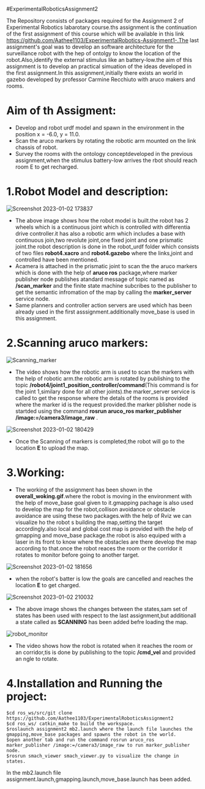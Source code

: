 #ExperimentalRoboticsAssignment2

The Repository consists of packages required for the Assignment 2 of Experimental Robotics labarotary course.ths assignment is the continuation of the first assignment of this course which will be available in this link https://github.com/Aathee1103/ExperimentalRobotics-Assignment1-.The last assignment's goal was to develop an software architecture for the surveillance robot with the hep of ontolgy to know the location of the robot.Also,identify the external stimulus like an battery-low.the aim of this assignment is to develop an practical simuation of the ideas developed in the first assignment.In this assignment,initially there exists an world in gazebo developed by professor Carmine Recchiuto with aruco makers and rooms.

# Aim of th Assigment:
- Develop and robot urdf model and spawn in the environment in the position x = -6.0, y = 11.0.
- Scan the aruco markers by rotating the robotic arm mounted on the link chassis of robot.
- Survey the rooms with the ontology conceptdeveloped in the previous assignment,when the stimulus battery-low arrives the rbot should reach room E to get recharged.

# 1.Robot Model and description:
![Screenshot 2023-01-02 173837](https://user-images.githubusercontent.com/80621864/210327492-c46c3c08-2bb1-4b4c-a9cc-250e743da056.jpg)
- The above image shows how the robot model is built.the robot has 2 wheels which is a continuous joint which is controlled with differentia drive controller.it has also a robotic arm which includes a base with continuous join,two revolute joint,one fixed joint and one prismatic joint.the robot description is done in the robot_urdf folder which consists of two files **robot4.xacro** and **robot4.gazebo** where the links,joint and controlled have been mentioned.
- Acamera is attached in the prismatic joint to scan the the aruco markers which is done with the help of **aruco ros** package,where marker publisher node publishes atandard message of topic named as **/scan_marker** and the finite state machine subcribes to the publisher to get the semantic infromation of the map by calling the **marker_server** service node.
- Same planners and controller action servers are used which has been already used in the first asssignment.additionally move_base is used in this assignment.
# 2.Scanning aruco markers:
![Scanning_marker](https://user-images.githubusercontent.com/80621864/210329002-6ae2f9cb-6f9e-43e7-9bef-7d61fc5bf4fa.gif)
- The video shows how the robotic arm is used to scan the markers with the help of robotic arm.the robotic arm is rotated by publishing to the topic **/robot4/joint1_position_controller/command**(This command is for the joint 1,similary done for all other joints).the marker_server service is called to get the response where the detals of the rooms is provided where the marker id is the request provided.the marker pblisher node is startded using the command **rosrun aruco_ros marker_publisher /image:=/camera3/image_raw** .
 
 ![Screenshot 2023-01-02 180429](https://user-images.githubusercontent.com/80621864/210336742-064c7aab-8e30-464b-8688-a6a060db3ac2.jpg)

 - Once the Scanning of markers is completed,the robot will go to the location **E** to upload the map.




# 3.Working:
- The working of the assignment has been shown in the **overall_woking.gif**.where the robot is moving in the environment with the help of move_base goal given to it.gmapping pachage is also used to develop the map for the robot,collison avoidance or obstacle avoidance are using these two packages.with the help of Rviz we can visualize ho the robot s building the map,setting the target accordingly.also local and global cost map is provided with the help of gmapping and move_base package.the robot is also equiped with a laser in its front to know where the obstacles are there develop the map according to that.once the robot reaces the room or the corridor it rotates to monitor before going to another target.
 
 ![Screenshot 2023-01-02 181656](https://user-images.githubusercontent.com/80621864/210332988-5821e92e-08bd-4581-bc94-04bd05a43d87.jpg)

- when the robot's batter is low the goals are cancelled and reaches the location **E** to get charged.
 
 ![Screenshot 2023-01-02 210032](https://user-images.githubusercontent.com/80621864/210333447-ccbed254-9c15-4adc-b152-d38f96fd508a.jpg)

- The above image shows the changes between the states,sam set of states has been used with respect to the last assignment,but additionall a state called as **SCANNING** has been added befre loading the map.


 ![robot_monitor](https://user-images.githubusercontent.com/80621864/210334112-1a7d4831-0b80-4f6c-98f5-f2c6cbbe8c81.gif)

- The video shows how the robot is rotated when it reaches the room or an corridor,tis is done by publishing to the topic  **/cmd_vel** and provided an ngle to rotate.

# 4.Installation and Running the project:
```
$cd ros_ws/src/git clone https://github.com/Aathee1103/ExperimentalRoboticsAssignment2
$cd ros_ws/ catkin_make to build the workspace.
$roslaunch assignment2 mb2.launch where the launch file launches the gmapping,move_base packages and spawns the robot in the world.
$open another tab and run the command rosrun aruco_ros marker_publisher /image:=/camera3/image_raw to run marker_publisher node.
$rosrun smach_viewer smach_viewer.py to visualize the change in states.
```
In the mb2.launch file assignment.launch,gmapping.launch,move_base.launch has been added.




